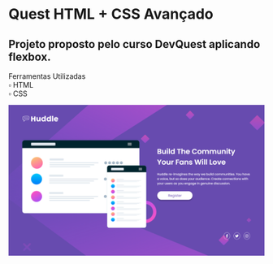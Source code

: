 # Quest HTML + CSS Avançado

## Projeto proposto pelo curso DevQuest aplicando flexbox.

Ferramentas Utilizadas <br>
▫ HTML <br>
▫ CSS <br>

![alt text](./src/images/image.png)


